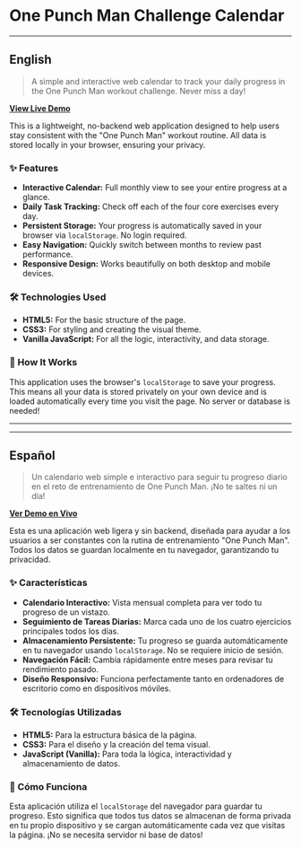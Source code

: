 # One Punch Man Challenge Calendar

---

## English

> A simple and interactive web calendar to track your daily progress in the One Punch Man workout challenge. Never miss a day!

**[View Live Demo](https://guitarsetgo.github.io/One-Punch-Man-Challenge/)**

This is a lightweight, no-backend web application designed to help users stay consistent with the "One Punch Man" workout routine. All data is stored locally in your browser, ensuring your privacy.

### ✨ Features

*   **Interactive Calendar:** Full monthly view to see your entire progress at a glance.
*   **Daily Task Tracking:** Check off each of the four core exercises every day.
*   **Persistent Storage:** Your progress is automatically saved in your browser via `localStorage`. No login required.
*   **Easy Navigation:** Quickly switch between months to review past performance.
*   **Responsive Design:** Works beautifully on both desktop and mobile devices.

### 🛠️ Technologies Used

*   **HTML5:** For the basic structure of the page.
*   **CSS3:** For styling and creating the visual theme.
*   **Vanilla JavaScript:** For all the logic, interactivity, and data storage.

### 🚀 How It Works

This application uses the browser's `localStorage` to save your progress. This means all your data is stored privately on your own device and is loaded automatically every time you visit the page. No server or database is needed!


---
---

## Español

> Un calendario web simple e interactivo para seguir tu progreso diario en el reto de entrenamiento de One Punch Man. ¡No te saltes ni un día!

**[Ver Demo en Vivo](https://guitarsetgo.github.io/One-Punch-Man-Challenge/)**


Esta es una aplicación web ligera y sin backend, diseñada para ayudar a los usuarios a ser constantes con la rutina de entrenamiento "One Punch Man". Todos los datos se guardan localmente en tu navegador, garantizando tu privacidad.

### ✨ Características

*   **Calendario Interactivo:** Vista mensual completa para ver todo tu progreso de un vistazo.
*   **Seguimiento de Tareas Diarias:** Marca cada uno de los cuatro ejercicios principales todos los días.
*   **Almacenamiento Persistente:** Tu progreso se guarda automáticamente en tu navegador usando `localStorage`. No se requiere inicio de sesión.
*   **Navegación Fácil:** Cambia rápidamente entre meses para revisar tu rendimiento pasado.
*   **Diseño Responsivo:** Funciona perfectamente tanto en ordenadores de escritorio como en dispositivos móviles.

### 🛠️ Tecnologías Utilizadas

*   **HTML5:** Para la estructura básica de la página.
*   **CSS3:** Para el diseño y la creación del tema visual.
*   **JavaScript (Vanilla):** Para toda la lógica, interactividad y almacenamiento de datos.

### 🚀 Cómo Funciona

Esta aplicación utiliza el `localStorage` del navegador para guardar tu progreso. Esto significa que todos tus datos se almacenan de forma privada en tu propio dispositivo y se cargan automáticamente cada vez que visitas la página. ¡No se necesita servidor ni base de datos!



